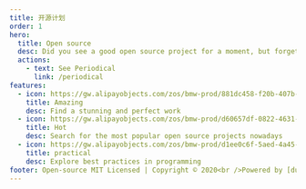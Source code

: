 ```yaml
---
title: 开源计划
order: 1
hero:
  title: Open source
  desc: Did you see a good open source project for a moment, but forget it inadvertently. Then come here to find it.
  actions:
    - text: See Periodical
      link: /periodical
features:
  - icon: https://gw.alipayobjects.com/zos/bmw-prod/881dc458-f20b-407b-947a-95104b5ec82b/k79dm8ih_w144_h144.png
    title: Amazing
    desc: Find a stunning and perfect work
  - icon: https://gw.alipayobjects.com/zos/bmw-prod/d60657df-0822-4631-9d7c-e7a869c2f21c/k79dmz3q_w126_h126.png
    title: Hot
    desc: Search for the most popular open source projects nowadays
  - icon: https://gw.alipayobjects.com/zos/bmw-prod/d1ee0c6f-5aed-4a45-a507-339a4bfe076c/k7bjsocq_w144_h144.png
    title: practical
    desc: Explore best practices in programming
footer: Open-source MIT Licensed | Copyright © 2020<br />Powered by [dumi](https://d.umijs.org)
---
```

